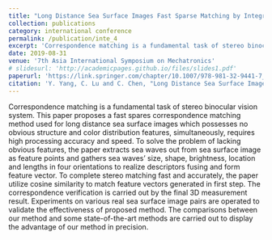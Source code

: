 ```yaml
---
title: "Long Distance Sea Surface Images Fast Sparse Matching by Integrated Feature Vector"
collection: publications
category: international conference
permalink: /publication/inte_4
excerpt: 'Correspondence matching is a fundamental task of stereo binocular vision system...'
date: 2019-08-31
venue: '7th Asia International Symposium on Mechatronics'
# slidesurl: 'http://academicpages.github.io/files/slides1.pdf'
paperurl: 'https://link.springer.com/chapter/10.1007/978-981-32-9441-7_86'
citation: 'Y. Yang, C. Lu and C. Chen, "Long Distance Sea Surface Images Fast Sparse Matching by Integrated Feature Vector," In: Proceedings of the Seventh Asia International Symposium on Mechatronics. Lecture Notes in Electrical Engineering, vol 589. Springer, Singapore.'
---
```


Correspondence matching is a fundamental task of stereo binocular vision system. This paper proposes a fast spares correspondence matching method used for long distance sea surface images which possesses no obvious structure and color distribution features, simultaneously, requires high processing accuracy and speed. To solve the problem of lacking obvious features, the paper extracts sea waves out from sea surface image as feature points and gathers sea waves’ size, shape, brightness, location and lengths in four orientations to realize descriptors fusing and form feature vector. To complete stereo matching fast and accurately, the paper utilize cosine similarity to match feature vectors generated in first step. The correspondence verification is carried out by the final 3D measurement result. Experiments on various real sea surface image pairs are operated to validate the effectiveness of proposed method. The comparisons between our method and some state-of-the-art methods are carried out to display the advantage of our method in precision.
